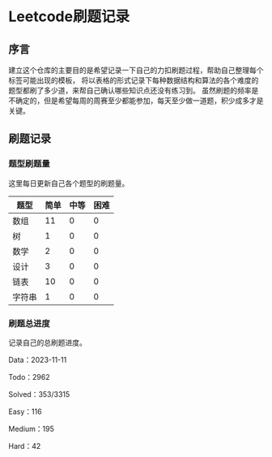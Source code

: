 # Leetcode刷题记录

## 序言

建立这个仓库的主要目的是希望记录一下自己的力扣刷题过程，帮助自己整理每个标签可能出现的模板，
将以表格的形式记录下每种数据结构和算法的各个难度的题型都刷了多少道，来帮自己确认哪些知识点还没有练习到。
虽然刷题的频率是不确定的，但是希望每周的周赛至少都能参加，每天至少做一道题，积少成多才是关键。

## 刷题记录

### 题型刷题量

这里每日更新自己各个题型的刷题量。

| 题型 | 简单  | 中等 | 困难 |
| ---- |-----| ---- | ---- |
| 数组 | 11  | 0 | 0 |
| 树 | 1   | 0 | 0 |
| 数学 | 2   | 0 | 0 |
| 设计 | 3   | 0 | 0 |
| 链表 | 10  | 0 | 0 |
| 字符串 | 1  | 0 | 0 |

### 刷题总进度

记录自己的总刷题进度。

Data：2023-11-11

Todo：2962

Solved：353/3315

Easy：116

Medium：195

Hard：42